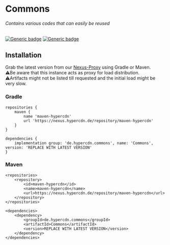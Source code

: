 # Commons
###### Contains various codes that can easily be reused

[![Generic badge](https://img.shields.io/badge/Java-17-white.svg)]()
[![Generic badge](https://img.shields.io/nexus/r/de.hypercdn.commons/Commons?color=white&label=Latest%20Version&nexusVersion=3&server=https%3A%2F%2Fcd.voigt.app%2F)]()

## Installation
Grab the latest version from our [Nexus-Proxy](https://nexus.hypercdn.de/) using Gradle or Maven.  
⚠️Be aware that this instance acts as proxy for load distribution.  
⚠️Artifacts might not be listed till requested and the initial load might be very slow.

### Gradle

```
repositories {
    maven {
        name 'maven-hypercdn'
        url 'https://nexus.hypercdn.de/repository/maven-hypercdn'
    }
}
```
```
dependencies {
    implementation group: 'de.hypercdn.commons', name: 'Commons', version: 'REPLACE WITH LATEST VERSION'
}
```

### Maven
```
<repositories>
    <repository>
        <id>maven-hypercdn</id>
        <name>maven-hypercdn</name>
        <url>https://nexus.hypercdn.de/repository/maven-hypercdn</url>
    </repository>
</repositories>
```
```
<dependencies>
    <dependency>
        <groupId>de.hypercdn.commons</groupId>
        <artifactId>Commons</artifactId>
        <version>REPLACE WITH LATEST VERSION</version>
    </dependency>
</dependencies>

```
